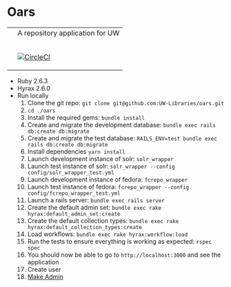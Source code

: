 # Oars

<table width="100%">
<tr><td>
</td><td>
A repository application for UW
<br/><br/>

[![CircleCI](https://circleci.com/gh/emory-libraries/dlp-curate.svg?style=svg)](https://circleci.com/gh//UW-Libraries/oars)
</td></tr>
</table>


* Ruby 2.6.3
* Hyrax 2.6.0
* Run locally
  1. Clone the git repo: `git clone git@github.com:UW-Libraries/oars.git`
  1. `cd ./oars`
  1. Install the required gems: `bundle install`
  1. Create and migrate the development database: `bundle exec rails db:create db:migrate`
  1. Create and migrate the test database: `RAILS_ENV=test bundle exec rails db:create db:migrate`
  1. Install dependencies `yarn install`
  1. Launch development instance of solr: `solr_wrapper`
  1. Launch test instance of solr: `solr_wrapper --config config/solr_wrapper_test.yml`
  1. Launch development instance of fedora: `fcrepo_wrapper`
  1. Launch test instance of fedora: `fcrepo_wrapper --config config/fcrepo_wrapper_test.yml`
  1. Launch a rails server: `bundle exec rails server`
  1. Create the default admin set: `bundle exec rake hyrax:default_admin_set:create`
  1. Create the default collection types: `bundle exec rake hyrax:default_collection_types:create`
  1. Load workflows: `bundle exec rake hyrax:workflow:load`
  1. Run the tests to ensure everything is working as expected: `rspec spec`
  1. You should now be able to go to `http://localhost:3000` and see the application
  1. Create user
  1. [Make Admin](https://github.com/samvera/hyrax/wiki/Making-Admin-Users-in-Hyrax)
